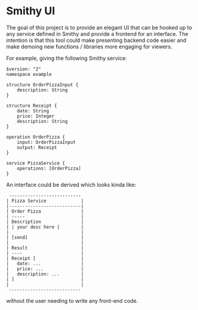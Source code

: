 # Smithy UI

The goal of this project is to provide an elegant UI that can be hooked up to any service defined in Smithy and provide a frontend for an interface.  The intention is that this tool could make presenting backend code easier and make demoing new functions / libraries more engaging for viewers.

For example, giving the following Smithy service:

```Smithy
$version: "2"
namespace example

structure OrderPizzaInput {
    description: String 
}

structure Receipt {
    date: String
    price: Integer
    description: String
}

operation OrderPizza {
    input: OrderPizzaInput
    output: Receipt
}

service PizzaService {
    operations: [OrderPizza]
}
```

An interface could be derived which looks kinda like:

```text
 ---------------------------
| Pizza Service             |
|---------------------------|
| Order Pizza               |
| -----                     |
| Description               |
| | your desc here |        |
|                           |
| [send]                    |
|                           |
| Result                    |
| ----                      |
| Receipt [                 |
|   date: ...               |
|   price: ...              |
|   description: ...        |
| ]                         |
|                           |
 ---------------------------
```

without the user needing to write any front-end code.
